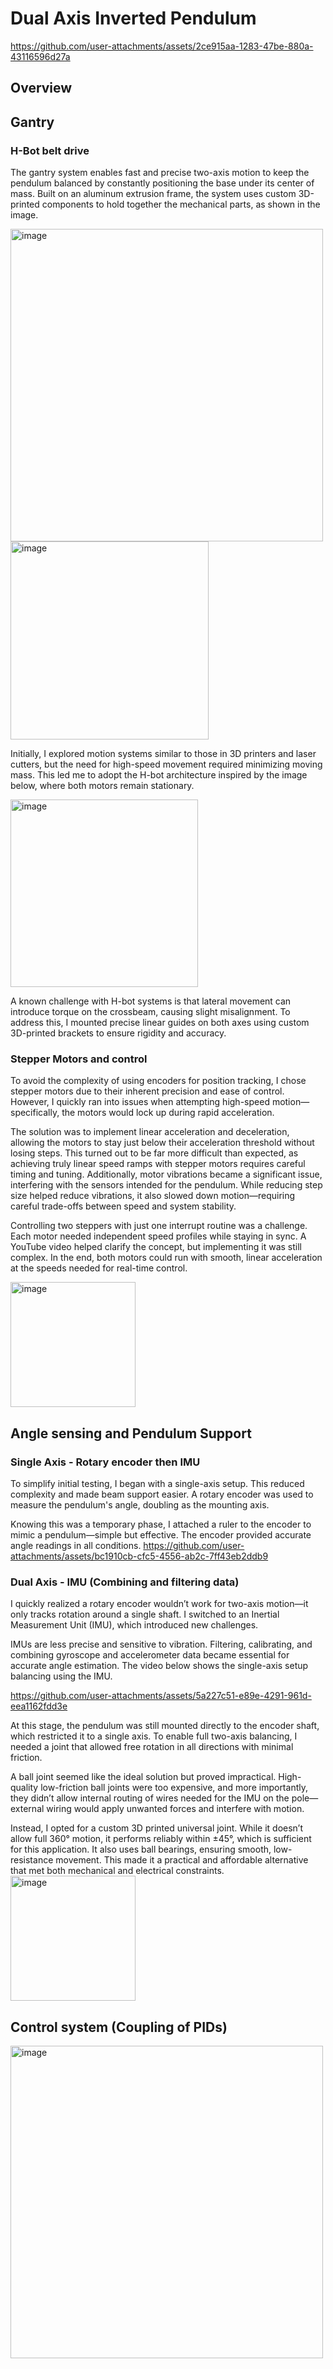 # Dual Axis Inverted Pendulum

https://github.com/user-attachments/assets/2ce915aa-1283-47be-880a-43116596d27a

## Overview



## Gantry
### H-Bot belt drive
The gantry system enables fast and precise two-axis motion to keep the pendulum balanced by constantly positioning the base under its center of mass. Built on an aluminum extrusion frame, the system uses custom 3D-printed components to hold together the mechanical parts, as shown in the image.

<img width="500" alt="image" src="https://github.com/user-attachments/assets/535618e7-6076-488c-b6ec-edb46b4c747e" /><img width="317" alt="image" src="https://github.com/user-attachments/assets/9bf78739-6bec-4b58-94ac-d5613dfc7bd2" />


Initially, I explored motion systems similar to those in 3D printers and laser cutters, but the need for high-speed movement required minimizing moving mass. This led me to adopt the H-bot architecture inspired by the image below, where both motors remain stationary.

<img width="300" alt="image" src="https://github.com/user-attachments/assets/759edab8-2bf5-41ba-946d-4d369a11933d" />

A known challenge with H-bot systems is that lateral movement can introduce torque on the crossbeam, causing slight misalignment. To address this, I mounted precise linear guides on both axes using custom 3D-printed brackets to ensure rigidity and accuracy.




### Stepper Motors and control

To avoid the complexity of using encoders for position tracking, I chose stepper motors due to their inherent precision and ease of control. However, I quickly ran into issues when attempting high-speed motion—specifically, the motors would lock up during rapid acceleration.

The solution was to implement linear acceleration and deceleration, allowing the motors to stay just below their acceleration threshold without losing steps. This turned out to be far more difficult than expected, as achieving truly linear speed ramps with stepper motors requires careful timing and tuning. Additionally, motor vibrations became a significant issue, interfering with the sensors intended for the pendulum. While reducing step size helped reduce vibrations, it also slowed down motion—requiring careful trade-offs between speed and system stability.

Controlling two steppers with just one interrupt routine was a challenge. Each motor needed independent speed profiles while staying in sync. A YouTube video helped clarify the concept, but implementing it was still complex. In the end, both motors could run with smooth, linear acceleration at the speeds needed for real-time control.

<img width="200" alt="image" src="https://github.com/user-attachments/assets/20fb6393-c4a2-4148-9a1b-7a99fd57f553" />


## Angle sensing and Pendulum Support
### Single Axis - Rotary encoder then IMU
To simplify initial testing, I began with a single-axis setup. This reduced complexity and made beam support easier. A rotary encoder was used to measure the pendulum's angle, doubling as the mounting axis.

Knowing this was a temporary phase, I attached a ruler to the encoder to mimic a pendulum—simple but effective. The encoder provided accurate angle readings in all conditions.
https://github.com/user-attachments/assets/bc1910cb-cfc5-4556-ab2c-7ff43eb2ddb9


### Dual Axis - IMU (Combining and filtering data)
I quickly realized a rotary encoder wouldn’t work for two-axis motion—it only tracks rotation around a single shaft. I switched to an Inertial Measurement Unit (IMU), which introduced new challenges.

IMUs are less precise and sensitive to vibration. Filtering, calibrating, and combining gyroscope and accelerometer data became essential for accurate angle estimation. The video below shows the single-axis setup balancing using the IMU.

https://github.com/user-attachments/assets/5a227c51-e89e-4291-961d-eea1162fdd3e

At this stage, the pendulum was still mounted directly to the encoder shaft, which restricted it to a single axis. To enable full two-axis balancing, I needed a joint that allowed free rotation in all directions with minimal friction.

A ball joint seemed like the ideal solution but proved impractical. High-quality low-friction ball joints were too expensive, and more importantly, they didn’t allow internal routing of wires needed for the IMU on the pole—external wiring would apply unwanted forces and interfere with motion.

Instead, I opted for a custom 3D printed universal joint. While it doesn’t allow full 360° motion, it performs reliably within ±45°, which is sufficient for this application. It also uses ball bearings, ensuring smooth, low-resistance movement. This made it a practical and affordable alternative that met both mechanical and electrical constraints.
<img width="200" alt="image" src="https://github.com/user-attachments/assets/96e273cc-b0df-4cd4-8c8c-75e214a7bf4d" />



## Control system (Coupling of PIDs)
<img width="500" alt="image" src="https://github.com/user-attachments/assets/a70526a4-1b07-40af-b24d-f153e88ad73e" />


